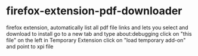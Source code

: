 # firefox-extension-pdf-downloader
firefox extension, automatically list all pdf file links and lets you select and download
to install go to a new tab and type about:debugging
click on "this file" on the left
in Temporary Extension click on "load temporary add-on" and point to xpi file
